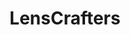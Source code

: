 ---
title: "LensCrafters"
url: /daytona-beach/lenscrafters-international-speedway-boulevard/
shop: Optiker
---